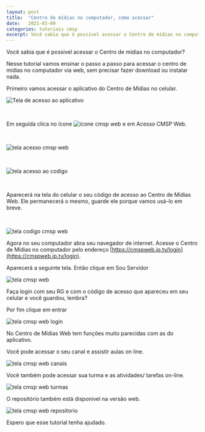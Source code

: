 ```yaml
---
layout: post
title:  "Centro de mídias no computador, como acessar"
date:   2021-03-09
categories: tutoriais cmsp
excerpt: Você sabia que é possível acessar o Centro de mídias no computador?
---
```


Você sabia que é possível acessar o Centro de mídias no computador?

Nesse tutorial vamos ensinar o passo a passo para acessar o centro de mídias no computador via web, sem precisar fazer download ou instalar nada.

Primeiro vamos acessar o aplicativo do Centro de Mídias no celular.

![Tela de acesso ao aplicativo](/assets/2021-03-09-cmsp-aula-aovivo/inicio.png)

<br>

Em seguida clica no ícone ![icone cmsp web](/assets/2021-03-09-cmsp-web/icone-cmsp-web.png) e em Acesso CMSP Web.

<br>

![tela acesso cmsp web](/assets/2021-03-09-cmsp-web/inicio-cmsp-web.png)

<br>

![tela acesso ao codigo](/assets/2021-03-09-cmsp-web/celular-codigo.png)

<br>

Aparecerá na tela do celular o seu código de acesso ao Centro de Mídias Web. Ele  permanecerá o mesmo, guarde ele porque vamos usá-lo em breve.

<br>

![tela codigo cmsp web](/assets/2021-03-09-cmsp-web/celular-codigo-web.png)

Agora no seu computador abra seu navegador de internet. Acesse o Centro de Mídias no computador pelo endereço [https://cmspweb.ip.tv/login](https://cmspweb.ip.tv/login). 

Aparecerá a seguinte tela. Então clique em Sou Servidor

![tela cmsp web](/assets/2021-03-09-cmsp-web/tela-cmsp-web.png)

Faça login com seu RG e com o código de acesso que apareceu em seu celular e você guardou, lembra?

Por fim clique em entrar

![tela cmsp web login](/assets/2021-03-09-cmsp-web/tela-login.png)

No Centro de Mídias Web tem funções muito parecidas com as do aplicativo.

Você pode acessar o seu canal e assistir aulas on line.

![tela cmsp web canais](/assets/2021-03-09-cmsp-web/canais-cmsp-web.png)

Você também pode acessar sua turma e as atividades/ tarefas on-line.

![tela cmsp web turmas](/assets/2021-03-09-cmsp-web/turmas-cmsp-web.png)

O repositório também está disponível na versão web.

![tela cmsp web repositorio](/assets/2021-03-09-cmsp-web/repositorio-cmsp-web.png)

Espero que esse tutorial tenha ajudado. 









